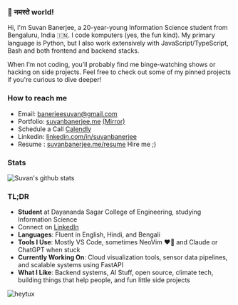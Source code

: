 ### 👋 नमस्ते world!

Hi, I'm Suvan Banerjee, a 20-year-young Information Science student from Bengaluru, India 🇮🇳. I code komputers (yes, the fun kind). My primary language is Python, but I also work extensively with JavaScript/TypeScript, Bash and both frontend and backend stacks.

When I’m not coding, you’ll probably find me binge-watching shows or hacking on side projects.
Feel free to check out some of my pinned projects if you're curious to dive deeper!


### How to reach me

- Email: banerjeesuvan@gmail.com
- Portfolio: [suvanbanerjee.me](https://suvanbanerjee.me)  [(Mirror)](https://suvanbanerjee.vercel.app/)
- Schedule a Call [Calendly](https://calendly.com/suvanbanerjee)
- Linkedin: [linkedin.com/in/suvanbanerjee](https://linkedin.com/in/suvanbanerjee)
- Resume : [suvanbanerjee.me/resume](https://suvanbanerjee.github.io/resume) Hire me ;)

### Stats
<img src="https://github-readme-stats.vercel.app/api?username=suvanbanerjee&show_icons=true" alt="Suvan's github stats" />

### TL;DR
- **Student** at Dayananda Sagar College of Engineering, studying Information Science
- Connect on [LinkedIn](https://linkedin.com/in/suvanbanerjee)
- **Languages**: Fluent in English, Hindi, and Bengali
- **Tools I Use**: Mostly VS Code, sometimes NeoVim ❤️🐧 and Claude or ChatGPT when stuck
- **Currently Working On**: Cloud visualization tools, sensor data pipelines, and scalable systems using FastAPI
- **What I Like**: Backend systems, AI Stuff, open source, climate tech, building things that help people, and fun little side projects

![heytux](https://media.tenor.com/bhewUhwCTYYAAAAi/tux-linux-tux.gif)
